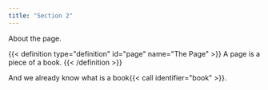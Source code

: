 ```yaml
---
title: "Section 2"
---
```

About the page.

{{< definition type="definition" id="page" name="The Page" >}}
A page is a piece of a book.
{{< /definition >}}

And we already know what is a book{{< call identifier="book" >}}.
